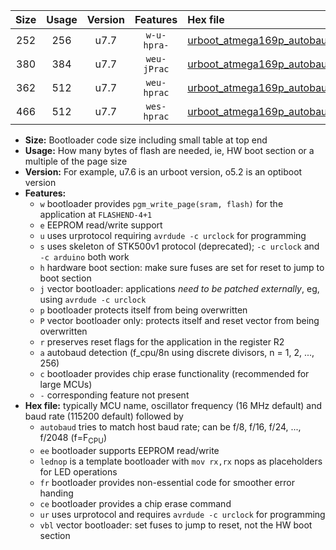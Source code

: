 |Size|Usage|Version|Features|Hex file|
|:-:|:-:|:-:|:-:|:--|
|252|256|u7.7|`w-u-hpra-`|[urboot_atmega169p_autobaud_ur.hex](https://raw.githubusercontent.com/stefanrueger/urboot.hex/main/mcus/atmega169p/autobaud/urboot_atmega169p_autobaud_ur.hex)|
|380|384|u7.7|`weu-jPrac`|[urboot_atmega169p_autobaud_ee_lednop_fr_ce_ur_vbl.hex](https://raw.githubusercontent.com/stefanrueger/urboot.hex/main/mcus/atmega169p/autobaud/urboot_atmega169p_autobaud_ee_lednop_fr_ce_ur_vbl.hex)|
|362|512|u7.7|`weu-hprac`|[urboot_atmega169p_autobaud_ee_lednop_fr_ce_ur.hex](https://raw.githubusercontent.com/stefanrueger/urboot.hex/main/mcus/atmega169p/autobaud/urboot_atmega169p_autobaud_ee_lednop_fr_ce_ur.hex)|
|466|512|u7.7|`wes-hprac`|[urboot_atmega169p_autobaud_ee_lednop_fr_ce.hex](https://raw.githubusercontent.com/stefanrueger/urboot.hex/main/mcus/atmega169p/autobaud/urboot_atmega169p_autobaud_ee_lednop_fr_ce.hex)|

- **Size:** Bootloader code size including small table at top end
- **Usage:** How many bytes of flash are needed, ie, HW boot section or a multiple of the page size
- **Version:** For example, u7.6 is an urboot version, o5.2 is an optiboot version
- **Features:**
  + `w` bootloader provides `pgm_write_page(sram, flash)` for the application at `FLASHEND-4+1`
  + `e` EEPROM read/write support
  + `u` uses urprotocol requiring `avrdude -c urclock` for programming
  + `s` uses skeleton of STK500v1 protocol (deprecated); `-c urclock` and `-c arduino` both work
  + `h` hardware boot section: make sure fuses are set for reset to jump to boot section
  + `j` vector bootloader: applications *need to be patched externally*, eg, using `avrdude -c urclock`
  + `p` bootloader protects itself from being overwritten
  + `P` vector bootloader only: protects itself and reset vector from being overwritten
  + `r` preserves reset flags for the application in the register R2
  + `a` autobaud detection (f_cpu/8n using discrete divisors, n = 1, 2, ..., 256)
  + `c` bootloader provides chip erase functionality (recommended for large MCUs)
  + `-` corresponding feature not present
- **Hex file:** typically MCU name, oscillator frequency (16 MHz default) and baud rate (115200 default) followed by
  + `autobaud` tries to match host baud rate; can be f/8, f/16, f/24, ..., f/2048 (f=F<sub>CPU</sub>)
  + `ee` bootloader supports EEPROM read/write
  + `lednop` is a template bootloader with `mov rx,rx` nops as placeholders for LED operations
  + `fr` bootloader provides non-essential code for smoother error handing
  + `ce` bootloader provides a chip erase command
  + `ur` uses urprotocol and requires `avrdude -c urclock` for programming
  + `vbl` vector bootloader: set fuses to jump to reset, not the HW boot section
